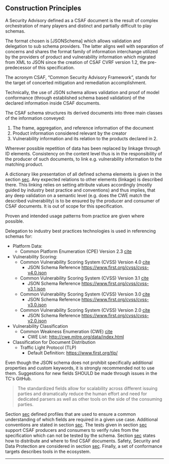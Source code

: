 ## Construction Principles

A Security Advisory defined as a CSAF document is the result of complex orchestration of many players and distinct and
partially difficult to play schemas.

The format chosen is [JSONSchema] which allows validation and delegation to sub schema providers.
The latter aligns well with separation of concerns and shares the format family of information interchange utilized by
the providers of product and vulnerability information which migrated from XML to JSON since the creation of CSAF CVRF version 1.2,
the pre-predecessor of this specification.

The acronym CSAF, “Common Security Advisory Framework”, stands for the target of concerted mitigation and remediation accomplishment.

Technically, the use of JSON schema allows validation and proof of model conformance (through established schema based validation)
of the declared information inside CSAF documents.

The CSAF schema structures its derived documents into three main classes of the information conveyed:

1. The frame, aggregation, and reference information of the document
2. Product information considered relevant by the creator
3. Vulnerability information and its relation to the products declared in 2.

Wherever possible repetition of data has been replaced by linkage through ID elements.
Consistency on the content level thus is in the responsibility of the producer of such documents,
to link e.g. vulnerability information to the matching product.

A dictionary like presentation of all defined schema elements is given in the section [sec](#schema-elements).
Any expected relations to other elements (linkage) is described there. This linking relies on setting attribute values accordingly
(mostly guided by industry best practice and conventions) and thus implies,
that any deep validation on a semantic level (e.g. does the CWE match the described vulnerability)
is to be ensured by the producer and consumer of CSAF documents.
It is out of scope for this specification.

Proven and intended usage patterns from practice are given where possible.

Delegation to industry best practices technologies is used in referencing schemas for:

* Platform Data:
  * Common Platform Enumeration (CPE) Version 2.3 [cite](#CPE23-N)
* Vulnerability Scoring:
  * Common Vulnerability Scoring System (CVSS) Version 4.0 [cite](#CVSS40)
    * JSON Schema Reference https://www.first.org/cvss/cvss-v4.0.json
  * Common Vulnerability Scoring System (CVSS) Version 3.1 [cite](#CVSS31)
    * JSON Schema Reference https://www.first.org/cvss/cvss-v3.1.json
  * Common Vulnerability Scoring System (CVSS) Version 3.0 [cite](#CVSS30)
    * JSON Schema Reference https://www.first.org/cvss/cvss-v3.0.json
  * Common Vulnerability Scoring System (CVSS) Version 2.0 [cite](#CVSS2)
    * JSON Schema Reference https://www.first.org/cvss/cvss-v2.0.json
* Vulnerability Classification
  * Common Weakness Enumeration (CWE) [cite](#CWE)
    * CWE List: http://cwe.mitre.org/data/index.html
* Classification for Document Distribution
  * Traffic Light Protocol (TLP)
    * Default Definition: https://www.first.org/tlp/

Even though the JSON schema does not prohibit specifically additional properties and custom keywords,
it is strongly recommended not to use them. Suggestions for new fields SHOULD be made through issues in the TC's GitHub.

> The standardized fields allow for scalability across different issuing parties and dramatically reduce the human effort and
> need for dedicated parsers as well as other tools on the side of the consuming parties.

Section [sec](#profiles) defined profiles that are used to ensure a common understanding of which fields are required in a given use case.
Additional conventions are stated in section [sec](#additional-conventions).
The tests given in section [sec](#tests) support CSAF producers and
consumers to verify rules from the specification which can not be tested by the schema.
Section [sec](#distributing-csaf-documents) states how to distribute and where to find CSAF documents.
Safety, Security and Data Protection are considered in section [sec](#safety-security-and-data-protection-considerations).
Finally, a set of conformance targets describes tools in the ecosystem.

-------
